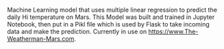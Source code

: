 Machine Learning model that uses multiple linear regression to predict the daily Hi temperature on Mars. This Model was built and trained in Jupyter Notebook, then put in a Pikl file which is used by Flask to take incoming data and make the prediction. Currently in use on https://www.The-Weatherman-Mars.com.
